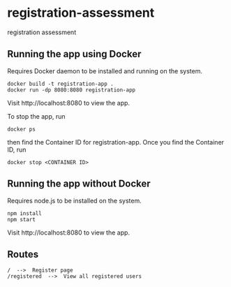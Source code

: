 # registration-assessment
registration assessment

## Running the app using Docker
Requires Docker daemon to be installed and running on the system.

```
docker build -t registration-app .
docker run -dp 8080:8080 registration-app
```
Visit http://localhost:8080 to view the app.

To stop the app, run 
```
docker ps
```
then find the Container ID for registration-app.
Once you find the Container ID, run 
```
docker stop <CONTAINER ID>
```

## Running the app without Docker
Requires node.js to be installed on the system.

```
npm install
npm start
```
Visit http://localhost:8080 to view the app.

## Routes
```
/  -->  Register page
/registered  -->  View all registered users
```
